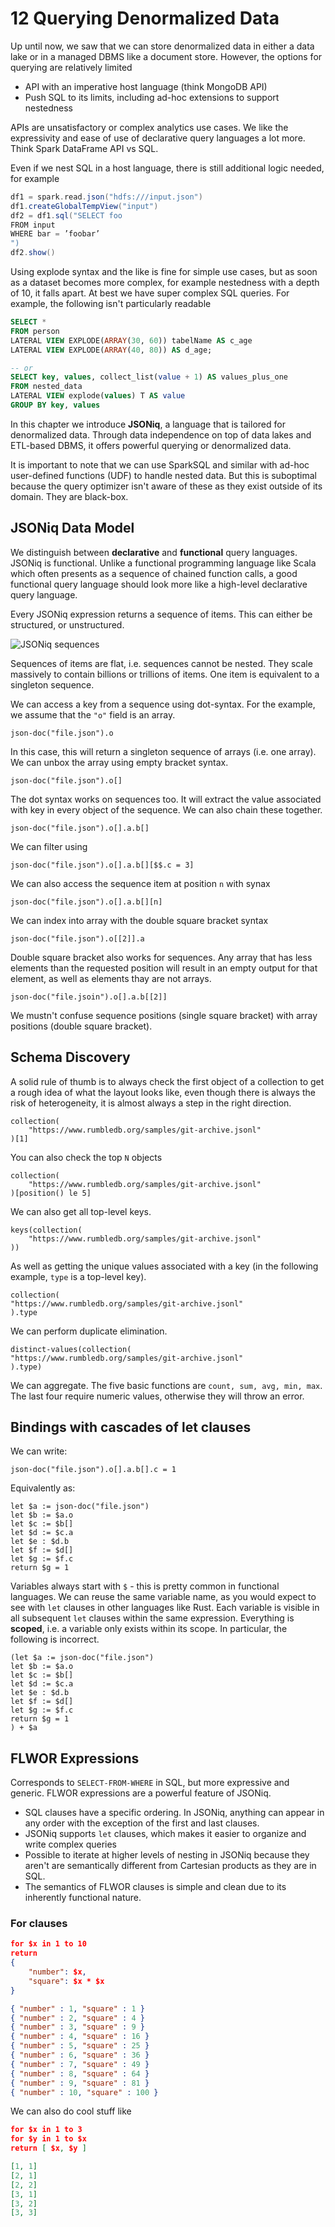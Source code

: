 # 12 Querying Denormalized Data

Up until now, we saw that we can store denormalized data in either a data lake
or in a managed DBMS like a document store. However, the options for querying
are relatively limited

- API with an imperative host language (think MongoDB API)
- Push SQL to its limits, including ad-hoc extensions to support nestedness

APIs are unsatisfactory or complex analytics use cases. We like the 
expressivity and ease of use of declarative query languages a lot more. Think
Spark DataFrame API vs SQL.

Even if we nest SQL in a host language, there is still additional logic needed,
for example

```scala
df1 = spark.read.json("hdfs:///input.json")
df1.createGlobalTempView("input")
df2 = df1.sql("SELECT foo
FROM input
WHERE bar = ’foobar’
")
df2.show()
```

Using explode syntax and the like is fine for simple use cases, but as soon
as a dataset becomes more complex, for example nestedness with a depth of 10,
it falls apart. At best we have super complex SQL queries. For example, the
following isn't particularly readable

```sql
SELECT *
FROM person
LATERAL VIEW EXPLODE(ARRAY(30, 60)) tabelName AS c_age
LATERAL VIEW EXPLODE(ARRAY(40, 80)) AS d_age;

-- or 
SELECT key, values, collect_list(value + 1) AS values_plus_one
FROM nested_data
LATERAL VIEW explode(values) T AS value
GROUP BY key, values
```

In this chapter we introduce **JSONiq**, a language that is tailored for
denormalized data. Through data independence on top of data lakes and ETL-based
DBMS, it offers powerful querying or denormalized data.

It is important to note that we can use SparkSQL and similar with ad-hoc 
user-defined functions (UDF) to handle nested data. But this is suboptimal 
because the query optimizer isn't aware of these as they exist outside of its
domain. They are black-box.

## JSONiq Data Model

We distinguish between **declarative** and **functional** query languages. 
JSONiq is functional. Unlike a functional programming language like Scala which
often presents as a sequence of chained function calls, a good functional
query language should look more like a high-level declarative query language.

Every JSONiq expression returns a sequence of items. This can either be 
structured, or unstructured.

![JSONiq sequences](images/jsoniq-sequence.png)

Sequences of items are flat, i.e. sequences cannot be nested. They scale 
massively to contain billions or trillions of items. One item is equivalent to
a singleton sequence.

We can access a key from a sequence using dot-syntax. For the example, we 
assume that the `"o"` field is an array.

```
json-doc("file.json").o
```

In this case, this will return a singleton sequence of arrays (i.e. one array).
We can unbox the array using empty bracket syntax.

```
json-doc("file.json").o[]
```

The dot syntax works on sequences too. It will extract the value associated 
with key in every object of the sequence. We can also chain these together.

```
json-doc("file.json").o[].a.b[]
```

We can filter using


```
json-doc("file.json").o[].a.b[][$$.c = 3]
```

We can also access the sequence item at position `n` with synax

```
json-doc("file.json").o[].a.b[][n]
```

We can index into array with the double square bracket syntax

```
json-doc("file.json").o[[2]].a
```

Double square bracket also works for sequences. Any array that has less 
elements than the requested position will result in an empty output for that
element, as well as elements thay are not arrays.

```
json-doc("file.jsoin").o[].a.b[[2]]
```

We mustn't confuse sequence positions (single square bracket) with array
positions (double square bracket).

## Schema Discovery

A solid rule of thumb is to always check the first object of a collection to 
get a rough idea of what the layout looks like, even though there is always the
risk of heterogeneity, it is almost always a step in the right direction.

```
collection(
    "https://www.rumbledb.org/samples/git-archive.jsonl"
)[1]
```

You can also check the top `N` objects

```
collection(
    "https://www.rumbledb.org/samples/git-archive.jsonl"
)[position() le 5]
```

We can also get all top-level keys.

```
keys(collection(
    "https://www.rumbledb.org/samples/git-archive.jsonl"
))
```

As well as getting the unique values associated with a key (in the following
example, `type` is a top-level key).

```
collection(
"https://www.rumbledb.org/samples/git-archive.jsonl"
).type
```

We can perform duplicate elimination.

```
distinct-values(collection(
"https://www.rumbledb.org/samples/git-archive.jsonl"
).type)
```

We can aggregate. The five basic functions are `count, sum, avg, min, max`.
The last four require numeric values, otherwise they will throw an error.

## Bindings with cascades of let clauses

We can write:

```
json-doc("file.json").o[].a.b[].c = 1
```

Equivalently as:

```
let $a := json-doc("file.json")
let $b := $a.o
let $c := $b[]
let $d := $c.a
let $e : $d.b
let $f := $d[]
let $g := $f.c
return $g = 1
```

Variables always start with `$` - this is pretty common in functional 
languages. We can reuse the same variable name, as you would expect to see with
`let` clauses in other languages like Rust. Each variable is visible in all
subsequent `let` clauses within the same expression. Everything is **scoped**,
i.e. a variable only exists within its scope. In particular, the following is
incorrect.

```
(let $a := json-doc("file.json")
let $b := $a.o
let $c := $b[]
let $d := $c.a
let $e : $d.b
let $f := $d[]
let $g := $f.c
return $g = 1
) + $a
```

## FLWOR Expressions

Corresponds to `SELECT-FROM-WHERE` in SQL, but more expressive and generic.
FLWOR expressions are a powerful feature of JSONiq.

- SQL clauses have a specific ordering. In JSONiq, anything can appear in any
    order with the exception of the first and last clauses.
- JSONiq supports `let` clauses, which makes it easier to organize and write
    complex queries
- Possible to iterate at higher levels of nesting in JSONiq because they aren't
    are semantically different from Cartesian products as they are in SQL.
- The semantics of FLWOR clauses is simple and clean due to its inherently
    functional nature.

### For clauses

```json
for $x in 1 to 10
return
{
    "number": $x,
    "square": $x * $x
}

{ "number" : 1, "square" : 1 }
{ "number" : 2, "square" : 4 }
{ "number" : 3, "square" : 9 }
{ "number" : 4, "square" : 16 }
{ "number" : 5, "square" : 25 }
{ "number" : 6, "square" : 36 }
{ "number" : 7, "square" : 49 }
{ "number" : 8, "square" : 64 }
{ "number" : 9, "square" : 81 }
{ "number" : 10, "square" : 100 }
```

We can also do cool stuff like

```json
for $x in 1 to 3
for $y in 1 to $x
return [ $x, $y ]

[1, 1]
[2, 1]
[2, 2]
[3, 1]
[3, 2]
[3, 3]
```
